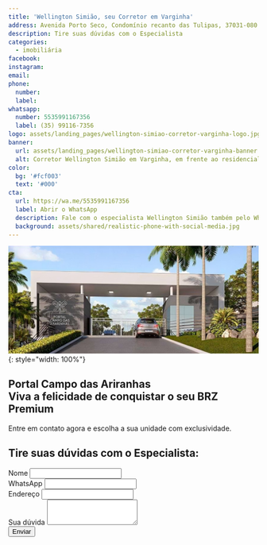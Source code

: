 ```yaml
---
title: 'Wellington Simião, seu Corretor em Varginha'
address: Avenida Porto Seco, Condomínio recanto das Tulipas, 37031-080
description: Tire suas dúvidas com o Especialista
categories:
  - imobiliária
facebook:
instagram:
email:
phone:
  number:
  label:
whatsapp:
  number: 5535991167356
  label: (35) 99116-7356
logo: assets/landing_pages/wellington-simiao-corretor-varginha-logo.jpg
banner:
  url: assets/landing_pages/wellington-simiao-corretor-varginha-banner.jpg
  alt: Corretor Wellington Simião em Varginha, em frente ao residencial Portal Campos das Ararinhas, no bairro Portinari
color:
  bg: '#fcf003'
  text: '#000'
cta:
  url: https://wa.me/5535991167356
  label: Abrir o WhatsApp
  description: Fale com o especialista Wellington Simião também pelo WhatsApp
  background: assets/shared/realistic-phone-with-social-media.jpg
---
```


![Portal Campos das Ararinhas, na Avenida Manoel Augusto da Silva 370, Bairro Portinari](/assets/landing_pages/wellington-simiao-corretor-varginha-portal-campo-das-ararinhas.jpg){: style="width: 100%"}

## Portal Campo das Ariranhas <br />Viva a felicidade de conquistar o seu BRZ Premium

Entre em contato agora e escolha a sua unidade com exclusividade.

<form action="//server.bonsaites.com.br/contato_wellington_simiao_corretor_varginha.php" method="post" class="vertical gap-2">
  <h2>Tire suas dúvidas com o Especialista:</h2>

  <div>
    <label for="name" class="required">Nome</label>
    <input type="text" id="name" name="name" required>
  </div>

  <div class="horizontal sm-vertical gap-2">
    <div class="flex">
      <label for="phone" class="required">WhatsApp</label>
      <input type="tel" id="phone" name="phone" required>
    </div>
    <div class="flex">
      <label for="address" class="required">Endereço</label>
      <input type="text" id="address" name="address" required>
    </div>
  </div>

  <div>
    <label for="msg" class="required">Sua dúvida</label>
    <textarea id="msg" name="msg" rows="3" required></textarea>
  </div>

  <label hidden>
    <small>
      Seres humanos não deveriam ver isso. Deixe este campo em branco.
    </small>
    <input type="text" name="honeypot" />
  </label>

  <div class="horizontal end">
    <button>Enviar</button>
  </div>
</form>
